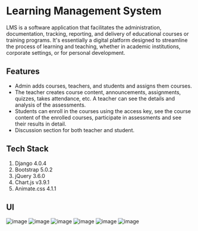 # Learning Management System

LMS is a software application that facilitates the administration, documentation, tracking, reporting, and delivery of educational courses or training programs. It's essentially a digital platform designed to streamline the process of learning and teaching, whether in academic institutions, corporate settings, or for personal development.

## Features

- Admin adds courses, teachers, and students and assigns them courses.
- The teacher creates course content, announcements, assignments, quizzes, takes attendance, etc. A teacher can see the details and analysis of the assessments.
- Students can enroll in the courses using the access key, see the course content of the enrolled courses, participate in assessments and see their results in detail.
- Discussion section for both teacher and student.

## Tech Stack

1. Django 4.0.4
2. Bootstrap 5.0.2
3. jQuery 3.6.0
4. Chart.js v3.9.1
5. Animate.css 4.1.1

## UI

![image](https://github.com/vishnuvardhan1606/LMS-MAIN/assets/149487193/aeb5d811-af6b-44e4-be82-a36f0600cb88)
![image](https://github.com/vishnuvardhan1606/LMS-MAIN/assets/149487193/a3f58ffc-5f65-452a-ba8b-65e5af2e1f16)
![image](https://github.com/vishnuvardhan1606/LMS-MAIN/assets/149487193/b3a84a16-8313-4ed2-8027-79f78d755100)
![image](https://github.com/vishnuvardhan1606/LMS-MAIN/assets/149487193/b64824bd-d9ed-4133-baf5-c3dbdae1162c)
![image](https://github.com/vishnuvardhan1606/LMS-MAIN/assets/149487193/4c943d6d-f1d4-430f-b5f1-b8a461d419cd)
![image](https://github.com/vishnuvardhan1606/LMS-MAIN/assets/149487193/d5a4201d-73e5-4005-967b-03f5dfb5cad6)

